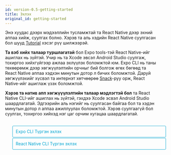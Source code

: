 ```yaml
---
id: version-0.5-getting-started
title: Эхлэх
original_id: getting-started
---
```


<style>
  .toggler {
    margin-top: 2em;
  }
  .toggler li {
    display: inline-block;
    position: relative;
    top: 1px;
    padding: 10px;
    margin: 0px 2px 0px 2px;
    border: 1px solid #05A5D1;
    border-bottom-color: transparent;
    border-radius: 3px 3px 0px 0px;
    color: #05A5D1;
    background-color: transparent;
    font-size: 0.99em;
    cursor: pointer;
  }
  .toggler li:first-child {
    margin-left: 0;
  }
  .toggler li:last-child {
    margin-right: 0;
  }
  .toggler ul {
    width: 100%;
    display: inline-block;
    list-style-type: none;
    margin: 0;
    border-bottom: 1px solid #05A5D1;
    cursor: default;
  }
  @media screen and (max-width: 960px) {
    .toggler li,
    .toggler li:first-child,
    .toggler li:last-child {
      display: block;
      border-bottom-color: #05A5D1;
      border-radius: 3px;
      margin: 2px 0px 2px 0px !important;
    }
    .toggler ul {
      border-bottom: 0;
    }
  }
  .toggler a {
    display: inline-block;
    padding: 10px 5px;
    margin: 2px;
    border: 1px solid #05A5D1;
    border-radius: 3px;
    text-decoration: none !important;
  }
  .display-guide-quickstart .toggler .button-quickstart,
  .display-guide-native .toggler .button-native,
  .display-os-mac .toggler .button-mac,
  .display-os-linux .toggler .button-linux,
  .display-os-windows .toggler .button-windows,
  .display-platform-ios .toggler .button-ios,
  .display-platform-android .toggler .button-android {
    background-color: #05A5D1;
    color: white;
  }
  block { display: none; }
  .display-guide-quickstart.display-platform-ios.display-os-mac .quickstart.ios.mac,
  .display-guide-quickstart.display-platform-ios.display-os-linux .quickstart.ios.linux,
  .display-guide-quickstart.display-platform-ios.display-os-windows .quickstart.ios.windows,
  .display-guide-quickstart.display-platform-android.display-os-mac .quickstart.android.mac,
  .display-guide-quickstart.display-platform-android.display-os-linux .quickstart.android.linux,
  .display-guide-quickstart.display-platform-android.display-os-windows .quickstart.android.windows,    .display-guide-native.display-platform-ios.display-os-mac .native.ios.mac,
  .display-guide-native.display-platform-ios.display-os-linux .native.ios.linux,
  .display-guide-native.display-platform-ios.display-os-windows .native.ios.windows,
  .display-guide-native.display-platform-android.display-os-mac .native.android.mac,
  .display-guide-native.display-platform-android.display-os-linux .native.android.linux,
  .display-guide-native.display-platform-android.display-os-windows .native.android.windows {
    display: block;
  }
</style>

Энэ хуудас дээрх мэдээллийн тусламжтай та React Native дээр эхний аппаа хийж, суулгах болно. Хэрэв та аль хэдийн React Native суулгасан бол шууд [Tutorial](tutorial.md) хэсэг рүү шилжээрэй.

<strong>Та вэб хийх талаар туршлагатай</strong> бол Expo tools-тэй React Native-ийг ашиглах нь зүйтэй. Учир нь та Xcode эвсэл Android Studio суулгаж, тохиргоо хийхгүйгээр ажлаа эхлүүлэх боломжтой юм. Expo CLI нь таны төхөөрөмж дээр хөгжүүлэлтийн орчныг бий болгож өгөх бөгөөд та React Native аппаа хэдхэн минутын дотор л бичих боломжтой. Даруй хөгжүүлэхийг хүсвэл та интернэт хөтчөөрөө [Snack](https://snack.expo.io/)-руу орж, React Native-ийг ашиглаж үзэх боломжтой.

<strong> Хэрэв та натив апп хөгжүүүлэлтийн талаар мэдлэгтэй бол</strong> та React Native CLI-ийг ашиглах нь зүйтэй, гэхдээ Xcode эсвэл Android Studio шаардлагатай. Эдгээрийн аль нэгийг нь суулгасан байгаа бол та хэдэн минутын дотор л аппаа ажиллуулах боломжтой. Хэрэв суулгаагүй бол суулгах, тохиргоо хийхэд нэг цаг орчим хугацаа шаардлагатай.

<div class="toggler">
  <ul role="tablist" >
    <li id="quickstart" class="button-quickstart" aria-selected="false" role="tab" tabindex="0" aria-controls="quickstarttab" onclick="displayTab('guide', 'quickstart')">
      Expo CLI Түргэн эхлэх
    </li>
    <li id="native" class="button-native" aria-selected="false" role="tab" tabindex="-1" aria-controls="nativetab" onclick="displayTab('guide', 'native')">
      React Native CLI Түргэн эхлэх
    </li>
  </ul>
</div>

<block class="quickstart mac windows linux ios android" />
Та [Node 10+](https://nodejs.org/en/download/) суулгасан бол  npm ашиглан  Expo CLI-ийг командын мөрт оруулан суулгах боломжтой :

```sh
npm install -g expo-cli
```

Тэгээд доорх командыг өгч, "Awesomeproject" гэсэн нэртэй React Native дээрх шинэ аппаа бүтээнэ:

```sh
expo init AwesomeProject

cd AwesomeProject
npm start # you can also use: expo start
```

Ингэснээр та хөгжүүлэлтийн сервер асна.

## React Native дээрх аппаа ажиллуулах

Та iOS эсвэл Android утсан дээрээ [Expo](https://expo.io) суулгаад, өөрийн компьютер холбогдсонтой ижил wifi-гаар холбогдоно. Android дээр Expo аппыг ашиглан терминалаасаа QR код уншуулж, аппаа нээнэ. iOS дээр холбоос авахын тулд дэлгэц дээрх зааврыг дагана.

### Аппдаа өөрчлөлт оруулах

Апп тань амжилттай болсон болохоор одоо өөрчлөлт оруулая. Хүссэн текст янзлагч дээрээ `App.js` -ийг нээн зарим мөрийг өөрчлөөд хадгал, аппликейшн автоматаар дахин ачаалах учиртай.

### Ингээд боллоо!

Танд баяр хүргэе! Та хамгийн анхны React Native аппаа ажиллуулж, өөрчлөлт хийж үзлээ.

<center><img src="/react-native/docs/assets/GettingStartedCongratulations.png" width="150"></img></center>

## Одоо яах вэ?

Хэрэв та Expo-той холбоотой асуух зүйл байвал [docs](https://docs.expo.io)-ээс харах боломжтой. Мөн [Expo forums](https://forums.expo.io) форумаас туслалцаа авч болно.

Эдгээр хэрэгсэл нь таныг ажлаа хурдан эхлүүлэхэд туслах болно. Expo CLI ашиглан апп хийхээсээ өмнө, [юу хийх боломжгүй](https://docs.expo.io/versions/latest/introduction/why-not-expo) тухай уншаарай.

Хэрэв Expo-ийг ашиглах явцад ямар нэг асуудал гарвал дахин шинээр асуулт үүсгэхийн оронд энэ тухай өмнө асуусан эсэхийг хараарай:

- [Expo CLI асуулт](https://github.com/expo/expo-cli/issues) дотор ( Expo CLI-той холбоотой асуудлууд), эсвэл
- [Expo асуудлууд](https://github.com/expo/expo/issues) гэсэн рүү орж (Expo client эсвэл SDK-тай холбоотой мэдээлэл харж болно).

React Native-ийн тухай илүү ихийг мэдэхийг хүсэж байвал [Хичээл](tutorial.md) гэсэн рүү ороорой.

### Аппаа симулятор эсвэл виртуал төхөөрөмж дээр ажиллуулах

Expo CLI-ийн тусламжтай та React Native аппаа биет төхөөрөмж дээр хөгжүүлэлтийн орчин үүсгэхгүйгээр хялбархан ажиллуулах боломжтой. Хэрэв та аппаа iOS симулятор эсвэл Android виртуал төхөөрөмж дээр ажиллуулахыг хүсвэл Xcode хэрхэн суулгах, Android хөгжүүлэлтийг орчинг хэрхэн үүсгэх тухай судлах зорилгоор натив код ашиглан апп хийх заавартай танилцаарай.

Үүний дараа та `npm run android` командаар Android виртуал төхөөрөмж дээр аппаа нээх боломжтой. iOS симулятор дээр ажиллуулах бол `npm run ios` гэж бичнэ. (Зөвхөн macOS)

### Анхаарах зүйлс

Expo ашиглах үед натив код үүсгэдэггүй тул React Native API, Expo апп дээрх компонентүүдаас өөр тусгай натив модуль багтаах боломжгүй.

Та аяндаа өөрийн натив кодыг оруулах хэрэгтэй болсон ч энэ нь Expo ашиглахгүй байх шалтгаан биш юм. Энэ тохиолдолд та "[цуцалж](https://docs.expo.io/versions/latest/expokit/eject)" өөрийн натив кодоо оруулж хийх боломжтой. Хэрэв цуцалсан бол та "Натив код ашиглан апп хийх" заавартай танилцах шаардлагатай.

Expo CLI нь таны аппад Expo client аппыг дэмжих React Native-ийн хамгийн сүүлийн үеийн хувилбарыг ашиглах боломжийг бүрдүүлнэ. The Expo client апп нь React Native-ийн хувилбар байнгын тогтвортой гарсан үеэс долоо хоног орчмын дотор тухайн хувилбарыг дэмжих боломжтой болдог. Ямар хувилбаруудыг дэмждэгийг мэдэхийг хүсвэл [үүнийг](https://docs.expo.io/versions/latest/sdk/#sdk-version) уншаарай.

Хэрэв та React Native-ийг бэлэн байгаа төсөлдөө ашиглахыг хүсвэл Expo CLI ашиглахгүйгээр аппаа хийх тусгай орчныг нь тохируулж эхлэх боломжтой. "Натив кодоор апп хийх" гэснийг сонгон дээрх зааврыг даган React Native-т нийцсэн натив кодоор үүсгээрэй.

<block class="native mac windows linux ios android" />

<p>Хэрэв та натив код бичих шаардлагатай бол энэ зааврыг дагана уу. Жишээ нь та React Native-ийг одоо байгаа апптай нэгтгэхийг хүсэх эсвэл <a href="getting-started.html" onclick="displayTab('guide', 'quickstart')">Expo</a> "салгасан" эсвэл React Native апп хийхийг хүсэж байгаа бол танд энэ хэсэг туслах болно.</p>

Хөгжүүлэгчийн системээс шалтгаалан, мөн iOS эсвэл Android-д зориулж хийж байгаагаас шалтгаалан заавар нь бага зэрэг өөр байх боломжтой. Хэрэв та iOS, Android хоёрт хоёуланд нь зориулж апп хийхийг хүсэж байвал тэгсэн ч болно. Та зөвхөн аль нэгнээс нь эхлэхэд хангалттай бөгөөд тохируулах нь бага зэрэг өөр байна.

<div class="toggler">
  <span>Хөгжүүлэлтийн ҮС:</span>
  <a href="javascript:void(0);" class="button-mac" onclick="displayTab('os', 'mac')">macOS</a>
  <a href="javascript:void(0);" class="button-windows" onclick="displayTab('os', 'windows')">Windows</a>
  <a href="javascript:void(0);" class="button-linux" onclick="displayTab('os', 'linux')">Linux</a>
  <span>Ашиглах ҮС:</span>
  <a href="javascript:void(0);" class="button-ios" onclick="displayTab('platform', 'ios')">iOS</a>
  <a href="javascript:void(0);" class="button-android" onclick="displayTab('platform', 'android')">Android</a>
</div>

<block class="native linux windows ios" />

## Дэмжихгүй

<blockquote><p>iOS-т зориулсан натив код ашиглан апп хийхэд Mac компьютер шаардлагатай. Та <a href="getting-started.html" onclick="displayTab('guide', 'quickstart')">Түргэн Эхлэх</a> гэсэн рүү орж оронд нь Expo ашиглан хэрхэн аппаа хийх тухай мэдээлэлтэй танилцана уу.</p></blockquote>

<block class="native mac ios" />

## Хамаарал бүхий програмуудыг суулгах

Танд Node, Watchman, React Native команд мөрийн интерфейс болон Xcode хэрэгтэй.

Та аппаа хөгжүүлэхдээ хүссэн засварлах програмаа ашиглах боломжтой ч iOS-д зориулсан React Native апп хийхэд Xcode-ийг суулгаж, шаардлагатай програмуудаа тохируулах хэрэгтэй.

<block class="native mac android" />

## Хамаарал бүхий програмуудыг суулгах

Танд Node, Watchman, React Native команд мөрийн интерфейс, JDK, болон Android Studio хэрэгтэй.

<block class="native linux android" />

## Хамаарал бүхий програмуудыг суулгах

Танд Node, React Native команд мөрийн интерфейс, JDK, болон Android Studio хэрэгтэй.

<block class="native windows android" />

## Хамаарал бүхий програмуудыг суулгах

Танд Node, React Native команд мөрийн интерфейс, Python2, JDK, болон Android Studio хэрэгтэй.

<block class="native mac windows linux android" />

Та аппаа хөгжүүлэхдээ хүссэн засварлах програмаа ашиглах боломжтой ч Аndroid-д зориулсан React Native апп хийхэд Android Studio-г суулгаж шаардлагатай програмуудаа тохируулах хэрэгтэй.

<block class="native mac ios android" />

### Node, Watchman

Бид танд [Homebrew](http://brew.sh/) ашиглан Node, Watchman суулгахыг санал болгож байна. Терминал дотроо Homebrew суулгасны дараа доорх кодыг уншуулна уу:

```
brew install node
brew install watchman
```

Хэрэв та аль хэдийн Node суулгасан бол Node 8.3 юм уу, сүүлийн хувилбар мөн эсэхийг шалгаарай.

[Watchman](https://facebook.github.io/watchman) нь Facebook-ийн файлын систем дэх өөрчлөлтийг хянах зориулалттай юм. Ажиллагаагаа сайжруулахын тулд үүнийг суулгахыг танд зөвлөх байна.

<block class="native linux android" />

### Node

Node 8.3 эсвэл сүүлийн үеийн хувилбарыг суулгах бол [installation instructions for your Linux distribution](https://nodejs.org/en/download/package-manager/) -рүү орно уу.

<block class='native windows android' />

### Node, Python2, JDK

Node, Python2-ийг суулгахдаа Windows зориулсан, түгээмэл ашиглагддаг package manager-ээс татахыг танд зөвлөж байна. [Chocolatey](https://chocolatey.org)

React Native-т мөн [Java SE Development Kit (JDK)](http://www.oracle.com/technetwork/java/javase/downloads/jdk8-downloads-2133151.html)-ийн сүүлийн үеийн хувилбар шаардлагатай. Мөн Python 2 ч бас. Аль алиныг нь Chocolatey ашиглан суулгаж болно..

Administrator Command Prompt-ийг нээн (right click Command Prompt and select "Run as Administrator"), доорх командыг өгнө:

```powershell
choco install -y nodejs.install python2 jdk8
```

Хэрэв та аль хэдийн Node-ийг суулгасан бол Node 8.3 юм уу, сүүлийн үеийн хувилбар эсэхийг шалгаарай. Хэрэв JDK суулгасан бол 8 юм уу сүүлийн шинэ хувилбар эсэхийг шалгаарай.

> Програм суулгахтай холбоотой нэмэлт мэдээллийг та [Node's Downloads page](https://nodejs.org/en/download/) эндээс харж болно.

<block class="native mac ios android" />

### The React Native CLI

Node нь npm-тэй ирдэг бөгөөд үүнийг ашиглан React Native суулгах команд мөрийн интерфейс боломжтой.

Терминал дотроо доорх командыг өгөөрэй:

```
npm install -g react-native-cli
```

> Хэрэв `Cannot find module 'npmlog'` алдаа зааж байвал шууд npm суулгаад үзээрэй : `curl -0 -L https://npmjs.org/install.sh | sudo sh`.

<block class="native windows linux android" />

### The React Native CLI

Node нь npm-тэй ирдэг бөгөөд үүнийг ашиглан React Native суулгах команд мөрийн интерфейс боломжтой.

Command Prompt эсвэл shell-д доорх командыг өгөөрэй:

```powershell
npm install -g react-native-cli
```

> Хэрэв`Cannot find module 'npmlog'` гэсэн алдаа өгч байвал npm-ийг шууд суулгаад үзээрэй: `curl -0 -L https://npmjs.org/install.sh | sudo sh`.

<block class="native mac ios" />

### Xcode

Xcode суулгах хамгийн хялбар арга бол [Mac App Store](https://itunes.apple.com/us/app/xcode/id497799835?mt=12) ашиглах юм. Xcode суулгаснаар давхар iOS Simulator болон iOS апп хийхэд шаардлагатай бусад програмуудыг суулгах юм.

Хэрэв та аль хэдийн Xcode суулгасан бол 9.4 эсвэл үүнээс сүүлийн үеийн хувилбар мөн эсэхийг шалгаарай.

#### Команд мөрийн хэрэгслүүд

Мөн та Xcode Command Line Tools-ийг суулгах шаардлагатай. Xcode-ийг нээгээд, Xcode цэсээс "Preferences..." гэснийг сонгоно. Locations panel гэсэн рүү очин хамгийн сүүлийн үеийн Command Line Tools-ийг сонгон суулгана.

![Xcode Command Line Tools](/react-native/docs/assets/GettingStartedXcodeCommandLineTools.png)

<block class="native mac linux android" />

### Java Хөгжүүлэлтийн багц

React Native нь сүүлийн үеийн Java SE Development Kit (JDK)-ыг шаарддаг. [Download and install Oracle JDK 8](http://www.oracle.com/technetwork/java/javase/downloads/jdk8-downloads-2133151.html). Мөн та [OpenJDK 8](http://openjdk.java.net/install/)-ийг ашиглах боломжтой.

<block class="native mac linux windows android" />

### Android хөгжүүлэлтийн орчин

Хэрэв та анхлан Android апп хөгжүүлж байгаа бол хөгжүүлэлтийн орчноо тохируулах нь зарим талаараа уйтгартай мэт санагдаж магад. Харин Android хөгжүүлэлтийн талаар мэдлэгтэй бол цөөн хэдэн зүйлийг хангасан байх ёстой. Аль ч тохиолдолд доорх алхмуудыг нэг бүрчлэн дагахыг зөвлөе.

<block class="native mac windows linux android" />

#### 1. Android Studio суулгах

[Android Studio татах ба суулгах](https://developer.android.com/studio/index.html). Суулгах төрлөө сонгох хэрэгтэй болох үеэд "Custom" гэснийг сонгоорой. Доорх нэрсийн хажууд байгаа дөрвөлжин нүдийг зөвлөөрэй:

<block class="native mac windows android" />

- `Android SDK`
- `Android SDK Platform`
- `Performance (Intel ® HAXM)` ([AMD CPU бол эндээс хар](https://android-developers.googleblog.com/2018/07/android-emulator-amd-processor-hyper-v.html))
- `Android Virtual Device`

<block class="native linux android" />

- `Android SDK`
- `Android SDK Platform`
- `Android Virtual Device`

<block class="native mac windows linux android" />

Тэгээд "Next" гэсэн руу орж эдгээр компонентүүдийг суулгаарай.

> Хэрэв дөрвөлжин нүднүүд нь саарал өнгөтэй байвал та эдгээр бүрэлдэхүүн хэсгүүдийг дараа суулгах боломжтой гэсэн үг.

Тохиргоо хийсний дараа Тавтай морилно уу гэсэн дэлгэц гарах бөгөөд дараагийн шат руу шилжиж болно.

#### 2. Android SDK суулгах

Android Studio нь Android SDK-ийн сүүлийн үеийн хувилбарыг автоматаар суулгадаг. Натив код ашиглан React Native апп хийж байгаа үед `Android 9 (Pie)` SDK тусгайлан хэрэг болдог. Android Studio дотор SDK Manager-ыг ашиглан нэмэлт Android SDKs суулгах боломжтой.

"Welcome to Android Studio" дэлгэц дээрээс SDK Manager -рүү хандаж болно. "Тохиргоо хийх" гэснийг дараад "SDK Manager" гэснийг сонгоорой.

<block class="native mac android" />

![Android Studio Welcome](/react-native/docs/assets/GettingStartedAndroidStudioWelcomeMacOS.png)

<block class="native windows android" />

![Android Studio Welcome](/react-native/docs/assets/GettingStartedAndroidStudioWelcomeWindows.png)

<block class="native mac windows linux android" />

> Мөн Android Studio дотор "Preferences" гэсэн хэсгээс **Appearance & Behavior** → **System Settings** → **Android SDK** гэж орон SDK Manager -г олох боломжтой.

SDK Manager дотроосоо "SDK Platforms" гэснийг сонгоно. Тэгээд баруун доод буланд байх "Show Package Details" гэсэн дээр дарна. `Android 9 (Pie)` гэснийг хайж, нээгээд доорх зүйлсийг зөвлөсөн эсэхийг шалгана:

- `Android SDK Platform 28`
- `Intel x86 Atom_64 System Image` or `Google APIs Intel x86 Atom System Image`

Дараа нь "SDK Tools" гэсэн рүү орж "Show Package Details" гэснийг харна. "Android SDK Build-Tools" гэсэн хайж олон, дэлгэж хараад `28.0.3` гэснийг сонгосон эсэхийг шалгана.

Эцэст нь "Apply" гэдгийг дарж, Android SDK болон бусад хэрэгслүүдээ татаж аван суулгана.

#### 3. ANDROID_HOME орчны хувьсагч

React Native нь натив код ашиглан апп хийхийн тулд орчны зарим хувьсагчийг тохируулахыг шаарддаг.

<block class="native mac linux android" />

Тохиргоо хийх файл дотор үүнийг нэмнэ үү `$HOME/.bash_profile` эсвэл `$HOME/.bashrc`:

<block class="native mac android" />

```
export ANDROID_HOME=$HOME/Library/Android/sdk
export PATH=$PATH:$ANDROID_HOME/emulator
export PATH=$PATH:$ANDROID_HOME/tools
export PATH=$PATH:$ANDROID_HOME/tools/bin
export PATH=$PATH:$ANDROID_HOME/platform-tools
```

<block class="native linux android" />

```
export ANDROID_HOME=$HOME/Android/Sdk
export PATH=$PATH:$ANDROID_HOME/emulator
export PATH=$PATH:$ANDROID_HOME/tools
export PATH=$PATH:$ANDROID_HOME/tools/bin
export PATH=$PATH:$ANDROID_HOME/platform-tools
```

<block class="native mac linux android" />

> `.bash_profile` гэдэг нь тусгайлан `bash`-д зориулсан гэсэн үг. Хэрэв та өөр шэлл ашиглаж байгаа бол тохиргооны файл дээрээ тухайн шэллд засвар оруулах шаардлагатай.

`source $HOME/.bash_profile` гэж бичээд одоогийн бүрхүүлдээ тохиргоогоо оруулна. `echo $PATH` гэж уншуулан ANDROID_HOME хувьсагч байгаа эсэхийг нягтална уу.

> Зөв Android SDK байршил ашиглаж байгаа эсэхээ шалгаарай. Android Studio дотор SDK-ийн бодит байршлыг олохын тулд "Preferences" гэж ороод **Appearance & Behavior** → **System Settings** → **Android SDK** гэсэн дарааллаар орно.

<block class="native windows android" />

Windows Control Panel дотор **System and Security** гэсний доор System pane гэсэн руу орно. Тэгээд **Change settings...** гэснийг дараад **Advanced** гэснийг нээн **Environment Variables...** гэсэн дээр дарна. **New...** гэснийг дарж, Android SDK байршлыг заах `ANDROID_HOME` хэрэглэгчийн хувьсагчийг шинээр үүсгэнэ.

![ANDROID_HOME Environment Variable](/react-native/docs/assets/GettingStartedAndroidEnvironmentVariableANDROID_HOME.png)

SDK нь автоматаар доорх байршилд суудаг:

```powershell
c:\Users\YOUR_USERNAME\AppData\Local\Android\Sdk
```

Android Studio дотор SDK-ийн одоогийн байршлыг олохдоо "Preferences" гэдэг дээр дараад **Appearance & Behavior** → **System Settings** → **Android SDK** дарааллаар орно.

Шинээр Command Prompt цонхыг нээн дараагийн шатанд шилжихийн өмнө шинэ орчны хувьсагч уншиж байгаа эсэхийг шалгана.

#### 4. Замд платформ хэрэгслүүд нэмэх

Windows Control Panel​ дотор **System and Security** гэсний доорх System pane гэсэн дээр дарна. Тэгээд **Change settings...** гэж дарна. **Advanced** гэснийг нээн and **Environment Variables...** гэснийг сонгоно. **Path** хувьсагч гэснийг нээн, **Edit** гэснийг дарна. **New** гэсэн дээр дарж платформ хэрэгслүүдийн жагсаалтыг харна.

Энэхүү хавтас нь автоматаар доорх байрлалд байдаг:

```powershell
c:\Users\YOUR_USERNAME\AppData\Local\Android\Sdk\platform-tools
```

<block class="native linux android" />

### Watchman

Watchman суулгахыг хүсвэл [Watchman суулгах заавар](https://facebook.github.io/watchman/docs/install.html#buildinstall)-ыг дагана уу.

> [Watchman](https://facebook.github.io/watchman/docs/install.html) нь файл систем дэх өөрчлөлтийг харах зорилготой Facebook-ийн гаргасан хэрэгсэл юм. Ажиллагаагаа илүү сайжруулж, тодорхой асуудалтай хүнд үед илүү боломжтой байхыг хүсэж байгаа бол танд үүнийг суулгахыг зөвлөх байна. (Үүнийг суулгахгүй ч байсан болно. Хүртэх ашиг тус нь янз бүр байх боломжтой. Одоо суулгавал дараа нь төвөг учрах нь бага байна).

<block class="native mac ios" />

## Шинэ аппликейшн бүтээх

React Native команд мөрийн интерфейсийг ашиглан "AwesomeProject" нэртэй шинэ апп үүсгэх:

```
react-native init AwesomeProject
```

Хэрэв та одоо байгаа аппыг React Native-тай нэгтгэж байгаа бол ингэх шаардлагагүй. Хэрэв та Expo-гоос "ejected" болсон ( эсвэл React Native апп хийх), эсвэл одоо байгаа React Native төсөл дээрээ iOS дэмждэг болгох гэж байгаа бол (үүнийг харна уу [Platform Specific Code](platform-specific-code.md)). Мөн та гуравдагч CLI ашиглан React Native аппаа эхлүүлэх боломжтой, Тухайлбал, [Ignite CLI](https://github.com/infinitered/ignite).

### [Нэмэлт] Онцгойлон аль нэг хувилбарыг ашиглах

Хэрэв та React Native-ийн аль нэг хувилбарыг ашиглан шинэ апп хийх гэж байгаа бол `--version` нэмэлтийг ашиглах боломжтой:

```
react-native init AwesomeProject --version X.XX.X
```

```
react-native init AwesomeProject --version react-native@next
```

<block class="native mac windows linux android" />

## Шинэ аппликейшн бүтээх

React Native командын мөрийн интерфейсийг ашиглан "AwesomeProject" нэртэй шинэ төслөө эхлүүлэх:

```
react-native init AwesomeProject
```

Хэрэв та одоо байгаа аппыг React Native-тай нэгтгэж байгаа бол ингэх шаардлагагүй. Хэрэв та Create React Native App "ejected" болсон ( эсвэл React Native апп хийх), эсвэл одоо байгаа React Native төсөл дээрээ Android дэмждэг болгох гэж байгаа бол (үүнийг харна уу [Platform Specific Code](platform-specific-code.md)). Мөн та гуравдагч CLI ашиглан React Native аппаа эхлүүлэх боломжтой, Тухайлбал, [Ignite CLI](https://github.com/infinitered/ignite).

### [Нэмэлт] Онцгойлон аль нэг хувилбарыг ашиглах

Хэрэв та React Native-ийн аль нэг хувилбарыг ашиглан шинэ апп хийх гэж байгаа бол `--version` нэмэлтийг ашиглах боломжтой:

```
react-native init AwesomeProject --version X.XX.X
```

```
react-native init AwesomeProject --version react-native@next
```

<block class="native mac windows linux android" />

## Android төхөөрөмжийг бэлдэх

React Native Android аппаа ашиглахын тулд танд Android төхөөрөмж хэрэг болно. Ингэхдээ бодит Android төхөөрөмж байж болохоос гадна Android төхөөрөмжийг компьютер дээр дуурайн ажилладаг виртуал Android төхөөрөмжийг ашиглах боломжтой. Аль нь ч бай та Android апп хөгжүүлж байгаа бол аппаа ажиллуулах төхөөрөмж хэрэгтэй.

### Бодит төхөөрөмж ашиглах

Хэрэв танд Android-ийн төхөөрөмж биетээрээ байгаа бол Android виртуал төхөөрөмжийн оронд төхөөрөмжөө компьютертойгоо USB каблиар холбон доорх зааврыг дагахад болно. [энд](running-on-device.md).

### Виртуал төхөөрөмж ашиглах

Хэрэв та Android Studio ашиглах бол `./AwesomeProject/android`-ийг нээгээд, Android Studio дотроо "AVD Manager" гэснийг нээн ашиглах боломжтой Android виртуал төхөөрөмжүүдийн жагсаалтыг харж болно. Үүн шиг тэмдэглэгээг олж харна уу:

![Android Studio AVD Manager](/react-native/docs/assets/GettingStartedAndroidStudioAVD.png)

Хэрэв та Android Studio-ийг дөнгөж суулгасан бол [Шинээр Android Виртуал Төхөөрөмж үүсгэх](https://developer.android.com/studio/run/managing-avds.html) хэрэгтэй. "Виртуал төхөөрөмж үүсгэх..." гэснийг сонгоод жагсаалт дундаас аль нэг утсыг сонгон "Дараа нь" гэснийг дарна. Ингээд **Pie** Аппликейшн програмчлалын интерфейс үе 28 гэснийг сонгоно.

<block class="native linux android" />

> Ажиллагааг сайжруулахын тулд [VM acceleration](https://developer.android.com/studio/run/emulator-acceleration.html#vm-linux)-ийг тохируулахыг бид зөвлөж байна. Зааврыг дагуу хийсний дараа AVD Manager гэсэн рүү эргээд очоорой.

<block class="native windows android" />

> Хэрэв HAXM суулгаагүй байгаа бол,"Install HAXM" гэсэн дээр дарах эсвэл [энэхүү заавар](https://github.com/intel/haxm/wiki/Installation-Instructions-on-Windows)-ыг дагаарай. Тохиргоо хийсний дараа AVD Manager гэсэн рүү эргээд очоорой.

<block class="native mac android" />

> Хэрэв HAXM суулгаагүй бол [энэхүү заавар](https://github.com/intel/haxm/wiki/Installation-Instructions-on-macOS)-ыг дагаарай. Тохиргоо хийсний дараа AVD Manager рүү эргээд очоорой.

<block class="native mac windows linux android" />

"Дараа нь" гэдгийг дараад "Дуусгах" гэснийг дарж Android виртуал төхөөрөмжөө үүсгээрэй. Одоо та Android виртуал төхөөрөмжийн дэргэдэх гурвалжин ногоон товч дээр дарж, ажиллуулах боломжтой болсон байна. Эндээс дараагийн алхам руу шилжээрэй.

<block class="native mac ios" />

## React Native аппликейшнаа ажиллуулах

React Native хавтас дотор `react-native run-ios` командыг уншуулах:

```
cd AwesomeProject
react-native run-ios
```

Удахгүй та iOS Simulator дээр шинэ апп тань ажиллаж байгааг харах болно.

![AwesomeProject on iOS](/react-native/docs/assets/GettingStartediOSSuccess.png)

`react-native run-ios` команд нь аппаа ажиллуулах олон аргуудын нэг юм. Та Xcode-с шууд ажиллуулах эсвэл [Nuclide](https://nuclide.io/) ашиглах боломжтой.

> Хэрэв болохгүй бол [Troubleshooting](troubleshooting.md#content) гэснийг уншина уу.

### Төхөөрөмж дээр ажиллуулах

Дээрх команд нь автоматаар таны аппыг iOS Simulator дээр ажиллуулна. Хэрэв та бодит iOS төхөөрөмж дээр ажиллуулахыг хүсвэл [энэ заавар](running-on-device.md)-ыг уншина уу.

<block class="native mac windows linux android" />

## React Native аппликейшнаа ажиллуулах

React Native хавтас дотор `react-native run-android` командыг уншуулах:

```
cd AwesomeProject
react-native run-android
```

Хэрэв бүх тохиргоо зөв бол таны апп удахгүй Android emulator дээр ажиллана.

<block class="native mac android" />

![AwesomeProject on Android](/react-native/docs/assets/GettingStartedAndroidSuccessMacOS.png)

<block class="native windows android" />

![AwesomeProject on Android](/react-native/docs/assets/GettingStartedAndroidSuccessWindows.png)

<block class="native mac windows linux android" />

`react-native run-android` команд нь аппаа ажиллуулах олон аргуудын нэг юм. Та Android Studio-с шууд ажиллуулах эсвэл [Nuclide](https://nuclide.io/) ашиглах боломжтой.

> Хэрэв болохгүй бол [Troubleshooting](troubleshooting.md#content) гэснийг уншина уу.

<block class="native mac ios android" />

### Аппдаа өөрчлөлт оруулах

Апп тань амжилттай ажиллаж байгаа тул хэрхэн өөрчлөлт оруулахыг харцгаая.

<block class="native mac ios" />

- Хүссэн текст засварлагч дотроо `App.js` гэснийг нээн зарим мөрөнд өөрчлөлт оруулна.
- iOS Simulator дотор `⌘R` гэснийг даран аппаа дахин уншуулаад өөрчлөгдсөн эсэхийг харна уу!

<block class="native mac android" />

- Хүссэн текст засварлагч дотроо `App.js` гэснийг нээн зарим мөрөнд өөрчлөлт оруулна.
- `R` товчийг хоёр дарах эсвэл хөгжүүлэгчийн цэсээс (`⌘M`) дахин уншуулах гэснийг даран хийсэн өөрчлөлтөө харна уу!

<block class="native windows linux android" />

### Аппдаа өөрчлөлт оруулах

Апп тань амжилттай ажиллаж байгаа тул хэрхэн өөрчлөлт оруулахыг харцгаая.

- Хүссэн текст засварлагч дотроо `App.js` гэснийг нээн зарим мөрөнд өөрчлөлт оруулна.
- `R` товчийг хоёр дарах эсвэл хөгжүүлэгчийн цэсээс (`⌘M`) дахин уншуулах гэснийг даран хийсэн өөрчлөлтөө харна уу!

<block class="native mac ios android" />

### That's it!

Баяр хүргэе! Та анхны React Native аппаа амжилттай хийж, өөрчлөлт оруулж чадлаа.

<center><img src="/react-native/docs/assets/GettingStartedCongratulations.png" width="150"></img></center>

<block class="native windows linux android" />

### That's it!

Баяр хүргэе! Та анхны React Native аппаа амжилттай хийж, өөрчлөлт оруулж чадлаа.

<center><img src="/react-native/docs/assets/GettingStartedCongratulations.png" width="150"></img></center>

<block class="native mac ios" />

## Одоо яах вэ?

- Хөгжүүлэгчийн цэс доторх [Live Reload](debugging.md#reloading-javascript) гэснийг дарна. Та ямар нэг өөрчлөлт оруулсан тухай бүрт апп тань автоматаар шинэчлэгдэх болно!

- Хэрэв та React Native дээрх шинэ кодоо одоо байгаа аппликейшнд хуулахыг хүсвэл [Нэгтгэх заавар](integration-with-existing-apps.md) уншина уу.

React Native-ийн тухай илүү ихийг сурахыг хүсэж байвал [Хичээл](tutorial.md) гэсэн дээр дараарай.

<block class="native windows linux mac android" />

## Одоо яах вэ?

- Хөгжүүлэгчийн цэс доторх [Live Reload](debugging.md#reloading-javascript) гэснийг дарна. Та ямар нэг өөрчлөлт оруулсан тухай бүрт апп тань автоматаар шинэчлэгдэх болно!

- Хэрэв та React Native дээрх шинэ кодоо одоо байгаа аппликейшнд хуулахыг хүсвэл [Нэгтгэх заавар](integration-with-existing-apps.md) уншина уу.

React Native-ийн тухай илүү ихийг сурахыг хүсэж байвал [Хичээл](tutorial.md) гэсэн дээр дараарай.

<script>
  function displayTab(type, value) {
    var container = document.getElementsByTagName('block')[0].parentNode;
    container.className = 'display-' + type + '-' + value + ' ' +
      container.className.replace(RegExp('display-' + type + '-[a-z]+ ?'), '');
  }
  function convertBlocks() {
    // Convert <div>...<span><block /></span>...</div>
    // Into <div>...<block />...</div>
    var blocks = document.querySelectorAll('block');
    for (var i = 0; i < blocks.length; ++i) {
      var block = blocks[i];
      var span = blocks[i].parentNode;
      var container = span.parentNode;
      container.insertBefore(block, span);
      container.removeChild(span);
    }
    // Convert <div>...<block />content<block />...</div>
    // Into <div>...<block>content</block><block />...</div>
    blocks = document.querySelectorAll('block');
    for (var i = 0; i < blocks.length; ++i) {
      var block = blocks[i];
      while (
        block.nextSibling &&
        block.nextSibling.tagName !== 'BLOCK'
      ) {
        block.appendChild(block.nextSibling);
      }
    }
  }
  function guessPlatformAndOS() {
    if (!document.querySelector('block')) {
      return;
    }
    // If we are coming to the page with a hash in it (i.e. from a search, for example), try to get
    // us as close as possible to the correct platform and dev os using the hashtag and block walk up.
    var foundHash = false;
    if (
      window.location.hash !== '' &&
      window.location.hash !== 'content'
    ) {
      // content is default
      var hashLinks = document.querySelectorAll(
        'a.hash-link'
      );
      for (
        var i = 0;
        i < hashLinks.length && !foundHash;
        ++i
      ) {
        if (hashLinks[i].hash === window.location.hash) {
          var parent = hashLinks[i].parentElement;
          while (parent) {
            if (parent.tagName === 'BLOCK') {
              // Could be more than one target os and dev platform, but just choose some sort of order
              // of priority here.
              // Dev OS
              if (parent.className.indexOf('mac') > -1) {
                displayTab('os', 'mac');
                foundHash = true;
              } else if (
                parent.className.indexOf('linux') > -1
              ) {
                displayTab('os', 'linux');
                foundHash = true;
              } else if (
                parent.className.indexOf('windows') > -1
              ) {
                displayTab('os', 'windows');
                foundHash = true;
              } else {
                break;
              }
              // Target Platform
              if (parent.className.indexOf('ios') > -1) {
                displayTab('platform', 'ios');
                foundHash = true;
              } else if (
                parent.className.indexOf('android') > -1
              ) {
                displayTab('platform', 'android');
                foundHash = true;
              } else {
                break;
              }
              // Guide
              if (parent.className.indexOf('native') > -1) {
                displayTab('guide', 'native');
                foundHash = true;
              } else if (
                parent.className.indexOf('quickstart') > -1
              ) {
                displayTab('guide', 'quickstart');
                foundHash = true;
              } else {
                break;
              }
              break;
            }
            parent = parent.parentElement;
          }
        }
      }
    }
    // Do the default if there is no matching hash
    if (!foundHash) {
      var isMac = navigator.platform === 'MacIntel';
      var isWindows = navigator.platform === 'Win32';
      displayTab('platform', isMac ? 'ios' : 'android');
      displayTab(
        'os',
        isMac ? 'mac' : isWindows ? 'windows' : 'linux'
      );
      displayTab('guide', 'quickstart');
      displayTab('language', 'objc');
    }
  }
  convertBlocks();
  guessPlatformAndOS();
</script>
